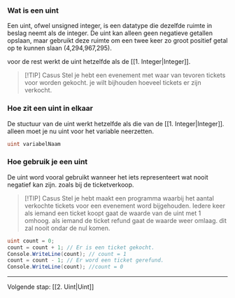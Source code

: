 ### Wat is een uint 
Een uint, ofwel unsigned integer, is een datatype die dezelfde ruimte in beslag neemt als de integer. De uint kan alleen geen negatieve getallen opslaan, maar gebruikt deze ruimte om een twee keer zo groot positief getal op te kunnen slaan (4,294,967,295). 

voor de rest werkt de uint hetzelfde als de [[1. Integer|Integer]].

> [!TIP] Casus
> Stel je hebt een evenement met waar van tevoren tickets voor worden gekocht. je wilt bijhouden hoeveel tickets er zijn verkocht.  

### Hoe zit een uint in elkaar

De stuctuur van de uint werkt hetzelfde als die van de [[1. Integer|Integer]]. alleen moet je nu uint voor het variable neerzetten.

```C#
uint variabelNaam
```

### Hoe gebruik je een uint
De uint word vooral gebruikt wanneer het iets representeert wat nooit negatief kan zijn. zoals bij de ticketverkoop.

> [!TIP] Casus
> Stel je hebt maakt een programma waarbij het aantal verkochte tickets voor een evenement word bijgehouden. Iedere keer als iemand een ticket koopt gaat de waarde van de uint met 1 omhoog. als iemand de ticket refund gaat de waarde weer omlaag. dit zal nooit ondar de nul komen. 

```C#
uint count = 0; 
count = count + 1; // Er is een ticket gekocht.
Console.WriteLine(count); // count = 1
count = count - 1; // Er word een ticket gerefund.
Console.WriteLine(count); //count = 0
```


---
Volgende stap: [[2. Uint|Uint]]